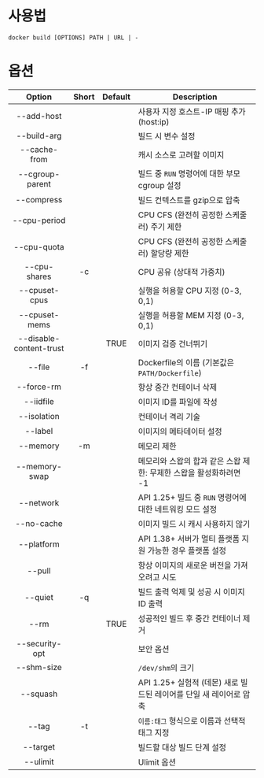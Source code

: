 # 사용법

```
docker build [OPTIONS] PATH | URL | -
```

# 옵션

|         Option          | Short | Default | Description                                                        |
|:-----------------------:|:-----:|:-------:| ------------------------------------------------------------------ |
|       --add-host        |       |         | 사용자 지정 호스트-IP 매핑 추가 (host:ip)                          |
|       --build-arg       |       |         | 빌드 시 변수 설정                                                  |
|      --cache-from       |       |         | 캐시 소스로 고려할 이미지                                          |
|     --cgroup-parent     |       |         | 빌드 중 `RUN` 명령어에 대한 부모 cgroup 설정                       |
|       --compress        |       |         | 빌드 컨텍스트를 gzip으로 압축                                      |
|      --cpu-period       |       |         | CPU CFS (완전히 공정한 스케줄러) 주기 제한                         |
|       --cpu-quota       |       |         | CPU CFS (완전히 공정한 스케줄러) 할당량 제한                       |
|      --cpu-shares       |  -c   |         | CPU 공유 (상대적 가중치)                                           |
|      --cpuset-cpus      |       |         | 실행을 허용할 CPU 지정 (0-3, 0,1)                                  |
|      --cpuset-mems      |       |         | 실행을 허용할 MEM 지정 (0-3, 0,1)                                  |
| --disable-content-trust |       |  TRUE   | 이미지 검증 건너뛰기                                               |
|         --file          |  -f   |         | Dockerfile의 이름 (기본값은 `PATH/Dockerfile`)                     |
|       --force-rm        |       |         | 항상 중간 컨테이너 삭제                                            |
|        --iidfile        |       |         | 이미지 ID를 파일에 작성                                            |
|       --isolation       |       |         | 컨테이너 격리 기술                                                 |
|         --label         |       |         | 이미지의 메타데이터 설정                                           |
|        --memory         |  -m   |         | 메모리 제한                                                        |
|      --memory-swap      |       |         | 메모리와 스왑의 합과 같은 스왑 제한: 무제한 스왑을 활성화하려면 -1 |
|        --network        |       |         | API 1.25+ 빌드 중 `RUN` 명령어에 대한 네트워킹 모드 설정           |
|       --no-cache        |       |         | 이미지 빌드 시 캐시 사용하지 않기                                  |
|       --platform        |       |         | API 1.38+ 서버가 멀티 플랫폼 지원 가능한 경우 플랫폼 설정          |
|         --pull          |       |         | 항상 이미지의 새로운 버전을 가져오려고 시도                        |
|         --quiet         |  -q   |         | 빌드 출력 억제 및 성공 시 이미지 ID 출력                           |
|          --rm           |       |  TRUE   | 성공적인 빌드 후 중간 컨테이너 제거                                |
|     --security-opt      |       |         | 보안 옵션                                                          |
|       --shm-size        |       |         | `/dev/shm`의 크기                                                  |
|        --squash         |       |         | API 1.25+ 실험적 (데몬) 새로 빌드된 레이어를 단일 새 레이어로 압축 |
|          --tag          |  -t   |         | `이름:태그` 형식으로 이름과 선택적 태그 지정                       |
|        --target         |       |         | 빌드할 대상 빌드 단계 설정                                         |
|        --ulimit         |       |         | Ulimit 옵션                                                        |